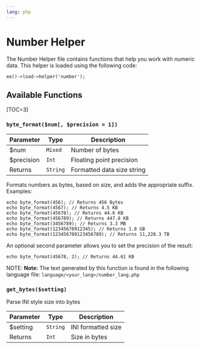 ```yaml
---
lang: php
---
```


<!--
    This source file is part of the open source project
    ExpressionEngine User Guide (https://github.com/ExpressionEngine/ExpressionEngine-User-Guide)

    @link      https://expressionengine.com/
    @copyright Copyright (c) 2003-2019, EllisLab Corp. (https://ellislab.com)
    @license   https://expressionengine.com/license Licensed under Apache License, Version 2.0
-->

# Number Helper

The Number Helper file contains functions that help you work with numeric data. This helper is loaded using the following code:

    ee()->load->helper('number');

## Available Functions

[TOC=3]

### `byte_format($num[, $precision = 1])`

| Parameter   | Type     | Description                |
| ----------- | -------- | -------------------------- |
| \$num       | `Mixed`  | Number of bytes            |
| \$precision | `Int`    | Floating point precision   |
| Returns     | `String` | Formatted data size string |

Formats numbers as bytes, based on size, and adds the appropriate suffix. Examples:

    echo byte_format(456); // Returns 456 Bytes
    echo byte_format(4567); // Returns 4.5 KB
    echo byte_format(45678); // Returns 44.6 KB
    echo byte_format(456789); // Returns 447.8 KB
    echo byte_format(3456789); // Returns 3.3 MB
    echo byte_format(12345678912345); // Returns 1.8 GB
    echo byte_format(123456789123456789); // Returns 11,228.3 TB

An optional second parameter allows you to set the precision of the result:

    echo byte_format(45678, 2); // Returns 44.61 KB

NOTE: **Note:** The text generated by this function is found in the following language file: `language/<your_lang>/number_lang.php`

### `get_bytes($setting)`

Parse INI style size into bytes

| Parameter | Type     | Description        |
| --------- | -------- | ------------------ |
| \$setting | `String` | INI formatted size |
| Returns   | `Int`    | Size in bytes      |
